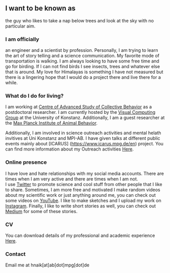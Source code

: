 ## I want to be known as
the guy who likes to take a nap below trees and look at the sky with no particular aim.

### I am officially 
an engineer and a scientist by profession. Personally, I am trying to learn the art of story telling and a science communication. My favorite mode of transportation is walking. I am always looking to have some free time and go for birding. If I can not find birds I see insects, trees and whatever else that is around. My love for Himalayas is something I have not measured but there is a lingering hope that I would do a project there and live there for a while. 

### What do I do for living? 
I am working at [Centre of Advanced Study of Collective Behavior](https://www.exc.uni-konstanz.de/collective-behaviour/) as a postdoctoral researcher. I am currently hosted by the [Visual Computing Group](https://www.cgmi.uni-konstanz.de/) at the University of Konstanz. Additionally, I am a guest researcher at the [Max Planck Institute of Animal Behavior](https://www.ab.mpg.de/). 

Additionally, I am involved in science outreach activities and mental helath invitives at Uni Konstanz and MPI-AB. I have given talks at different public events mainly about [ICARUS] (https://www.icarus.mpg.de/en) project. You can find more information about my Outreach activities [Here](/about/page).  

### Online presence 

I have love and hate relationships with my social media accounts. There are times when I am very active and there are times when I am not.  
I use [Twitter](https://twitter.com/hmnaik) to promote science and cool stuff from other people that I like to share. Sometimes, I am more free and motivated I make random videos about my scientific work or just anything around me, you can check out some videos on [YouTube](https://www.youtube.com/channel/UCFERZcpt3g0wQzTgtil1HIA?view_as=subscriber). I like to make sketches and I upload my work on [Instagram](https://www.instagram.com/walking_naik/?hl=en). Finally, I like to write short stories as well, you can check out [Medium](https://medium.com/@hemalnaik) for some of these stories. 

### CV

You can download details of my professional and academic experience [Here](/cv/Resume.pdf).

### Contact
Email me at hnaik[at]ab[dot]mpg[dot]de
